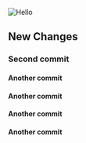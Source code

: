 ![Hello](https://media3.giphy.com/media/3o6Ztl7oraKm4ZJ9mw/giphy.gif)

## New Changes
### Second commit
#### Another commit
#### Another commit
#### Another commit
#### Another commit